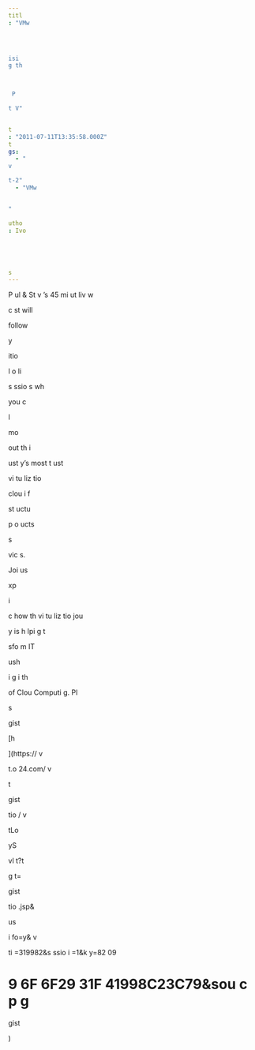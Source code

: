 ```yaml
---
titl
: "VMw


 

isi
g th
 


 P

t V"


t
: "2011-07-11T13:35:58.000Z"
t
gs: 
  - "
v

t-2"
  - "VMw


"

utho
: Ivo 





s
---
```


P
ul & St
v
’s 45 mi
ut
 liv
 w

c
st will 

 follow

 
y 


itio

l o
li

 s
ssio
s wh


 you c

 l



 mo

 

out th
 i

ust
y’s most t
ust

 vi
tu
liz
tio
 


 clou
 i
f

st
uctu

 p
o
ucts 


 s

vic
s.

Joi
 us 


 
xp

i

c
 how th
 vi
tu
liz
tio
 jou


y is h
lpi
g t


sfo
m IT 


 ush

i
g i
 th
 


 of Clou
 Computi
g. Pl

s
 

gist

 [h


](https://
v

t.o
24.com/
v

t

gist

tio
/
v

tLo

yS

vl
t?t

g
t=

gist

tio
.jsp&



us

i
fo=y&
v

ti
=319982&s
ssio
i
=1&k
y=82
09

9
6F
6F29
31F
41998C23C79&sou
c
p
g
=

gist

)






